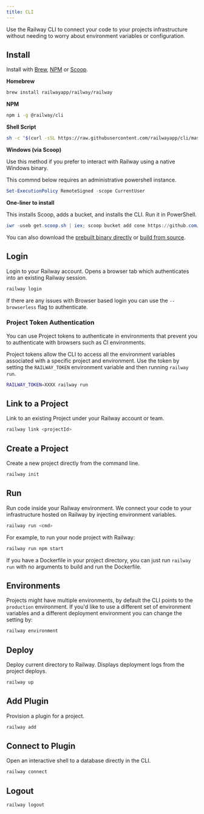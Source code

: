 ```yaml
---
title: CLI
---
```


Use the Railway CLI to connect your code to your projects infrastructure without
needing to worry about environment variables or configuration.

## Install

Install with [Brew](https://brew.sh), [NPM](https://www.npmjs.com/package/@railway/cli) or [Scoop](https://scoop.sh).

**Homebrew**

```bash
brew install railwayapp/railway/railway
```
**NPM**
```bash
npm i -g @railway/cli
```
**Shell Script**
```bash
sh -c "$(curl -sSL https://raw.githubusercontent.com/railwayapp/cli/master/install.sh)"
```

**Windows (via Scoop)**

Use this method if you prefer to interact with Railway using a native Windows binary.

This commnd below requires an administrative powershell instance.

```ps1
Set-ExecutionPolicy RemoteSigned -scope CurrentUser
```

**One-liner to install**

This installs Scoop, adds a bucket, and installs the CLI. Run it in PowerShell.

```ps1
iwr -useb get.scoop.sh | iex; scoop bucket add cone https://github.com/railwayapp/scoop-railway; scoop install scoop-railway/railway
```

You can also download the [prebuilt binary directly](https://github.com/railwayapp/cli/releases/latest) or [build from source](https://github.com/railwayapp/cli#from-source).

## Login

Login to your Railway account. Opens a browser tab which authenticates into an existing Railway session. 

```bash
railway login
```

If there are any issues with Browser based login you can use the `--browserless` flag to authenticate.

### Project Token Authentication

You can use Project tokens to authenticate in environments that prevent you to authenticate with browsers such as CI environments.

Project tokens allow the CLI to access all the environment variables associated
with a specific project and environment. Use the token by setting the
`RAILWAY_TOKEN` environment variable and then running `railway run`.

```bash
RAILWAY_TOKEN=XXXX railway run
```

## Link to a Project

Link to an existing Project under your Railway account or team.

<NextImage src="https://res.cloudinary.com/railway/image/upload/v1631917786/docs/railway-link_juslvt.png"
alt="Screenshot of Railway"
layout="intrinsic"
width={389} height={116} quality={80} />

```bash
railway link <projectId>
```

## Create a Project

Create a new project directly from the command line. 

```bash
railway init
```

## Run

Run code inside your Railway environment. We connect your code to your
infrastructure hosted on Railway by injecting environment variables.

```bash
railway run <cmd>
```

For example, to run your node project with Railway:

```bash
railway run npm start
```

If you have a Dockerfile in your project directory, you can just run
`railway run` with no arguments to build and run the Dockerfile.

## Environments

Projects might have multiple environments, by default the CLI points to the `production` environment. If you'd like to use a different set of environment variables and a different deployment environment you can change the setting by:

```bash
railway environment
```


## Deploy

Deploy current directory to Railway. Displays deployment logs from the project deploys.

```bash
railway up
```

## Add Plugin

Provision a plugin for a project.

```bash
railway add
```

## Connect to Plugin

Open an interactive shell to a database directly in the CLI.

```bash
railway connect
```

## Logout 

```bash
railway logout
```
